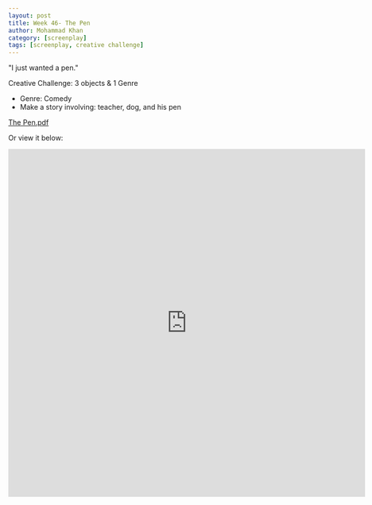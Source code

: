 ```yaml
---
layout: post
title: Week 46- The Pen
author: Mohammad Khan
category: [screenplay]
tags: [screenplay, creative challenge]
---
```

"I just wanted a pen."


Creative Challenge: 3 objects & 1 Genre
- Genre: Comedy
- Make a story involving: teacher, dog, and his pen

<p><a href="https://drive.google.com/file/d/15WAqeEKesvd9q7vpRdULIm9TVUOMDmUv/view?usp=sharing">
The Pen.pdf</a></p>


Or view it below: 
<!-- <embed src="https://drive.google.com/file/d/1mrL8nISYXGzBGAjVw-4hgwagVCEkNMaT/view?usp=sharing#toolbar=0" width="800px" height="2100px" /> -->
<iframe
src="https://drive.google.com/file/d/15WAqeEKesvd9q7vpRdULIm9TVUOMDmUv/view?usp=sharing&embedded=true"
style="width:718px; height:700px;" frameborder="0"></iframe>
